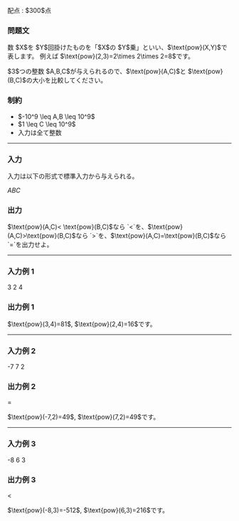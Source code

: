 
<div>

<span>

<span>

<p>
配点 : $300$点
</p>

<div>

<section>

### **問題文**

<p>
数 $X$を $Y$回掛けたものを「$X$の $Y$乗」といい、$\text{pow}(X,Y)$で表します。
例えば $\text{pow}(2,3)=2\times 2\times 2=8$です。
</p>

<p>
$3$つの整数 $A,B,C$が与えられるので、$\text{pow}(A,C)$と $\text{pow}(B,C)$の大小を比較してください。
</p>

</section>

</div>

<div>

<section>

### **制約**

<ul>

<li>
$-10^9 \leq A,B \leq 10^9$
</li>

<li>
$1 \leq C \leq 10^9$
</li>

<li>
入力は全て整数
</li>

</ul>

</section>

</div>

---

<div>

<div>

<section>

### **入力**

<p>
入力は以下の形式で標準入力から与えられる。
</p>

<div>

$A$$B$$C$
</div>

</section>

</div>

<div>

<section>

### **出力**

<p>
$\text{pow}(A,C)< \text{pow}(B,C)$なら `<`を、$\text{pow}(A,C)>\text{pow}(B,C)$なら `>`を、$\text{pow}(A,C)=\text{pow}(B,C)$なら `=`を出力せよ。
</p>

</section>

</div>

</div>

---

<div>

<section>

### **入力例 1**

<div>

3 2 4

</div>

</section>

</div>

<div>

<section>

### **出力例 1**

<div>

>

</div>

<p>
$\text{pow}(3,4)=81$,  $\text{pow}(2,4)=16$です。
</p>

</section>

</div>

---

<div>

<section>

### **入力例 2**

<div>

-7 7 2

</div>

</section>

</div>

<div>

<section>

### **出力例 2**

<div>

=

</div>

<p>
$\text{pow}(-7,2)=49$,  $\text{pow}(7,2)=49$です。
</p>

</section>

</div>

---

<div>

<section>

### **入力例 3**

<div>

-8 6 3

</div>

</section>

</div>

<div>

<section>

### **出力例 3**

<div>

<

</div>

<p>
$\text{pow}(-8,3)=-512$,  $\text{pow}(6,3)=216$です。
</p>

</section>

</div>

</span>

</span>

</div>
